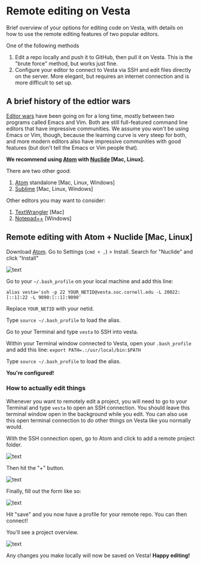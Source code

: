 # Remote editing on Vesta

Brief overview of your options for editing code on Vesta, with details on how to use the remote editing features of two popular editors.

One of the following methods

1. Edit a repo locally and push it to GitHub, then pull it on Vesta. This is the "brute force" method, but works just fine.
1. Configure your editor to connect to Vesta via SSH and edit files directly on the server. More elegant, but requires an internet connection and is more difficult to set up.

## A brief history of the edtior wars

[Editor wars](https://en.wikipedia.org/wiki/Editor_war) have been going on for a long time, mostly between two programs called Emacs and Vim. Both are still full-featured command line editors that have impressive communities. We assume you won't be using Emacs or Vim, though, because the learning curve is very steep for both, and more modern editors also have impressive communities with good features (but don't tell the Emacs or Vim people that).

**We recommend using [Atom](https://atom.io/) with [Nuclide](https://nuclide.io/) [Mac, Linux].**

There are two other good:

1. [Atom](https://atom.io/) standalone [Mac, Linux, Windows]
1. [Sublime](https://www.sublimetext.com/) [Mac, Linux, Windows]

Other editors you may want to consider:

1. [TextWrangler](http://www.barebones.com/products/textwrangler/) [Mac]
1. [Notepad++](https://notepad-plus-plus.org/) [Windows]

## Remote editing with Atom + Nuclide [Mac, Linux]

Download [Atom](https://atom.io/). Go to Settings (`cmd + ,`) > Install. Search for "Nuclide" and click "Install"

![text](http://i.imgur.com/Vq8gU1n.png)

Go to your `~/.bash_profile` on your local machine and add this line:

```
alias vesta='ssh -p 22 YOUR_NETID@vesta.soc.cornell.edu -L 20022:[::1]:22 -L 9090:[::1]:9090'
```

Replace `YOUR_NETID` with your netid.

Type `source ~/.bash_profile` to load the alias.

Go to your Terminal and type `vesta` to SSH into vesta.

Within your Terminal window connected to Vesta, open your `.bash_profile` and add this line: `export PATH=.:/usr/local/bin:$PATH`

Type `source ~/.bash_profile` to load the alias.

**You're configured!**

### How to actually edit things

Whenever you want to remotely edit a project, you will need to go to your Terminal and type `vesta` to open an SSH connection. You should leave this terminal window open in the background while you edit. You can also use this open terminal connection to do other things on Vesta like you normally would.

With the SSH connection open, go to Atom and click to add a remote project folder.

![text](http://i.imgur.com/xACPTr9.png)

Then hit the "+" button.

![text](http://i.imgur.com/PUfPU4a.png)

Finally, fill out the form like so:

![text](http://i.imgur.com/2N9Fjiv.png)

Hit "save" and you now have a profile for your remote repo. You can then connect!

You'll see a project overview.

![text](http://i.imgur.com/aQHGNd2.png)

Any changes you make locally will now be saved on Vesta! **Happy editing!**

